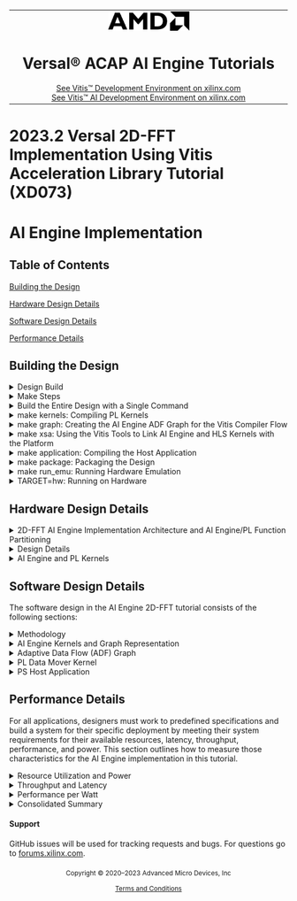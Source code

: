 <table class="sphinxhide" width="100%">
 <tr width="100%">
    <td align="center"><img src="https://raw.githubusercontent.com/Xilinx/Image-Collateral/main/xilinx-logo.png" width="30%"/><h1>Versal® ACAP AI Engine Tutorials</h1>
    <a href="https://www.xilinx.com/products/design-tools/vitis.html">See Vitis™ Development Environment on xilinx.com</br></a>
    <a href="https://www.xilinx.com/products/design-tools/vitis/vitis-ai.html">See Vitis™ AI Development Environment on xilinx.com</a>
    </td>
 </tr>
</table>

# 2023.2 Versal 2D-FFT Implementation Using Vitis Acceleration Library Tutorial (XD073)

# AI Engine Implementation 

## Table of Contents

[Building the Design](#Building-the-Design)

[Hardware Design Details](#Hardware-Design-Details)

[Software Design Details](#Software-Design-Details)

[Performance Details](#Performance-Details)

## Building the Design

<details>
<summary>Design Build</summary> 

### Design Build

In this section, you build and run the 2D-FFT design using the AI Engine implementation. You compile and integrate the AI Engine design into a larger system design (including the PL kernels and PS host application). Review the [Integrating the Application section in the AI Engine Documentation](https://docs.xilinx.com/r/en-US/ug1076-ai-engine-environment/Integrating-the-Application-Using-the-Vitis-Tools-Flow) for the general flow.

At the end of this section, the design flow generates a new directory (called `build/`). Underneath are sub-directories named `(cint16_dsns-cfloat_dsns)/fft2d_$(MAT_ROWS)x$(MAT_COLS)/x$(FFT_2D_INSTS)/` (for example, `cint16_dsns/fft2d_1024x2048/x1/`) depending on the datatype `${FFT_2D_DT}`, value of matrix dimensions `${MAT_ROWS}`, `${MAT_COLS}` and the number of instances `$(FFT_2D_INSTS)` chosen in the build. Each sub-directory contains the `hw_emu/` and/or `hw/` subfolders. The respective subfolders contain `Work/` and `libadf.a`, outputs from the AI Engine compiler, the host app executable, and the builds, targeted to `hw` or `hw_emu`, respectively. The `hw_emu/` subfolder contains the build for the hardware emulation. The `hw/` subfolder contains the build for hardware running on a VCK190 board.

</details>

<details>
<summary>Make Steps</summary> 

### Make Steps

To run the following `make` steps (that is, `make kernels`, `make graph`, and so on), you must be in the `AIE/` folder. The options that can be specified in the `make` steps are as follows.

`TARGET:` This can be set to `hw` or `hw_emu` to build the design in the hardware or hardware emulation flow, respectively. The default option is `hw_emu`.

`FFT_2D_INSTS:` This can be set to 1, 5, or 10 to build the design with the number of kernel instances. The default is `1`.

`ITER_CNT:` The number of iterations the design is run. The default is `8`.

`FFT_2D_PT`: FFT 2D point. Permissible values are `64`, `128`, `256`, `512`, and `2048`.

`FFT_2D_DT`: FFT 2D Datatype. Permissible values are `0` and `1` for cint16 and cfloat datatypes.

`MAT_ROWS x MAT_COLS:` Dimensions of the matrix (number of rows in the input matrix x number of cols in the input matrix). Permissible values are `32x64`, `64x128`, `128x256`, `256x512`, and `1024x2048`. The default is `1024x2048`. Automatically configured as `FFT_2D_PT/2, FFT_2D_PT`.

`EN_TRACE:` Flag to enable trace profiling. The default is `0` (disabled). `0` is disabled, and `1` is enabled.

The Makefile uses the following directory references:

```
## Relative fft_2d directory
RELATIVE_PROJECT_DIR := ./

## Absolute fft_2d directory = <user path>/Tutorials/AI_Engine/fft_2d
PROJECT_REPO := $(shell readlink -f $(RELATIVE_PROJECT_DIR))

DESIGN_REPO  := $(PROJECT_REPO)/design
AIE_SRC_REPO := $(DESIGN_REPO)/aie_src
HOST_APP_SRC := $(DESIGN_REPO)/host_app_src
PL_SRC_REPO  := $(DESIGN_REPO)/pl_src

SYSTEM_CONFIGS_REPO    := $(DESIGN_REPO)/system_configs
PROFILING_CONFIGS_REPO := $(DESIGN_REPO)/profiling_configs
EXEC_SCRIPTS_REPO      := $(DESIGN_REPO)/exec_scripts
VIVADO_METRICS_SCRIPTS_REPO := $(DESIGN_REPO)/vivado_metrics_scripts

BASE_BLD_DIR     := $(PROJECT_REPO)/build
FFT_2D_DT_DIR    := $(BASE_BLD_DIR)/cint16_dsns
FFTPT_BLD_DIR    := $(FFT_2D_DT_DIR)/fft2d_$(MAT_ROWS)x$(MAT_COLS)
INSTS_BLD_DIR    := $(FFTPT_BLD_DIR)/x$(FFT_2D_INSTS)
BUILD_TARGET_DIR := $(INSTS_BLD_DIR)/$(TARGET)

REPORTS_REPO := $(PROJECT_REPO)/reports_dir
BLD_REPORTS_DIR := $(REPORTS_REPO)/$(FFT_2D_DT_DIR_VAL)/fft2d_$(MAT_ROWS)x$(MAT_COLS)/x$(FFT_2D_INSTS)

EMBEDDED_PACKAGE_OUT := $(BUILD_TARGET_DIR)/package
EMBEDDED_EXEC_SCRIPT := run_script.sh

WORK_DIR         := Work
```

</details>

<details>
<summary>Build the Entire Design with a Single Command</summary>

### Build the Entire Design with a Single Command

If you are already familiar with the AI Engine and AMD Vitis&trade; kernel compilation flows, you can build the entire design for each case of `FFT_2D_INSTS` with one command:

```bash
make run (default hardware emulation, cint16 datatype, 1 instance, iterations=8, matrix dimentions rows=1024 and columns=2048, no trace-profiling )
```
or 

```bash
make run TARGET=hw FFT_2D_DT=0 FFT_2D_INSTS=5 ITER_CNT=16 EN_TRACE=1 FFT_2D_PT=64 (hardware, cint16 datatype, 5 instances, 16 iterations, enable trace profiling, matrix dimentions rows=32 and columns=64 )
```

This command runs the `make kernels`, ` make graph`, `make xsa`,`make an application`, `make package`, and `make run_emu` for hardware emulation or to run on hardware (VCK190 board) depending on the `TARGET` you specify. The settings also apply to the individual make steps listed below.

Each `make` step to build the design is specified in the following sections. These sections also detail the options used and the location of input and output files in each case. The generated files for each `FFT_2D_INSTS` are placed under an individual directory: `$(BUILD_TARGET_DIR)/`.

</details>

<details>
<summary>make kernels: Compiling PL Kernels</summary> 

### make kernels: Compiling PL Kernels

In this step, the Vitis compiler takes any Vitis compiler kernels (RTL or HLS C) in the PL region of the target platform (`xilinx_vck190_base_202320_1`) and the AI Engine kernels and graphs and compiles them into their respective XO files. The following commands compile the kernels (default `TARGET=hw_emu`, `FFT_2D_INSTS=1`, `ITER_CNT=16`, `FFT_2D_DT=0` and `FFT_2D_PT=2048`).

```
make kernels
```

The expanded command is as follows (for `dma_hls`):

```
mkdir -p $(BUILD_TARGET_DIR); \

cd $(BUILD_TARGET_DIR); \

v++ --target hw_emu --hls.clock 312500000:dma_hls --platform xilinx_vck190_base_202320_1 \
   --save-temps --temp_dir $(BUILD_TARGET_DIR)/_x --verbose -g -c -k dma_hls -D FFT_2D_DT=0 \
   $(DESIGN_REPO)/pl_src/dma_hls.cpp -o $(BUILD_TARGET_DIR)/dma_hls.hw_emu.xo
```

See [this page](https://docs.xilinx.com/r/en-US/ug1393-vitis-application-acceleration/v-Command) for a detailed description of all Vitis compiler switches. The following table provides a summary of the switches used.

|Switch|Description|
|  ---  |  ---  |
|--target \| -t [hw\|hw_emu]|Specifies the build target.|
|--platform \| -f|Specifies the name of a supported acceleration platform as specified by the $PLATFORM_REPO_PATHS environment variable or the full path to the platform XPFM file.|
|--save-temps \| -s|Directs the Vitis compiler command to save intermediate files/directories created during the compilation and link process. Use the `--temp_dir` option to specify a location to write the intermediate files to.|
|--temp_dir <string>|This allows you to manage the location where the tool writes temporary files created during the build process. The temporary results are written by the Vitis compiler, and then removed, unless the `--save-temps` option is also specified.|
|--verbose|Display verbose/debug information.|
|--compile \| -c|Required for compilation to generate XO files from kernel source files.|
|--kernel \<arg\>\|-k \<arg\>|Compile only the specified kernel from the input file. Only one -k option is allowed per Vitis compiler command.|
|--output \| -o|Specifies the name of the output file generated by the V++ command. The DMA HLS kernels output should be XO.|

|Input|Description|
|  ---  |  ---  |
|$(PL_SRC_REPO)/dma_hls.cpp|Defines the data mover PL kernel.|

|Output|Description|
|  ---  |  ---  |
|$(BUILD_TARGET_DIR)/dma_hls.hw_emu.xo|The data mover kernel object file.|

</details>

<details>
<summary>make graph: Creating the AI Engine ADF Graph for the Vitis Compiler Flow</summary>

### make graph: Creating the AI Engine ADF Graph for Vitis Compiler Flow

An ADF graph can be connected to an extensible Vitis platform (the graph I/Os can be connected to platform ports or ports on Vitis kernels through Vitis compiler connectivity directives).

* The AI Engine ADF C++ graph of the design contains AI Engine kernels and PL kernels.
* All interconnects between kernels are defined in the C++ graph
* All interconnections to external I/O are fully specified in the C++ simulation testbench (`graph.cpp`) that instantiates the C++ ADF graph object.

To compile the graph using the Makefile flow type (default `FFT_2D_DT=0`, `TARGET=hw_emu`, `FFT_2D_INSTS=1`, `ITER_CNT=8`, `EN_TRACE=0`, `FFT_2D_PT=2048`):

```
make graph
```

The following AI Engine compiler command compiles the AI Engine design graph:

```
cd $(BUILD_TARGET_DIR); \

aiecompiler -include=$(AIE_SRC_REPO) -include=<DSPLIB_ROOT>/L1/include/aie \
   -include=<DSPLIB_ROOT>/L1/src/aie \
   -include=<DSPLIB_ROOT>/L1/tests/aie/inc \
   -include=<DSPLIB_ROOT>/L1/tests/aie/src \
   -include=<DSPLIB_ROOT>/L2/include/aie \
   -include=<DSPLIB_ROOT>/L2/tests/aie/common/inc \
   --verbose --Xpreproc="-DFFT2D_INSTS=1" --Xpreproc="-DMAT_ROWS=1024" --Xpreproc="-DMAT_COLS=2048" --Xpreproc="-DFFT_2D_DT=0" \
   --platform=<PLATFORM_REPO_PATHS/xilinx_vck190_base_202320_1>/xilinx_vck190_base_202320_1.xpfm \
   --log-level=5 --test-iterations=2 --dataflow --heapsize=7000 \
   --Xchess="main:bridge.llibs=softfloat m" --workdir=Work $(AIE_SRC_REPO)/graph.cpp 2>&1 | tee -a aiecompiler.log 

 ```

See [this page](https://docs.xilinx.com/r/en-US/ug1076-ai-engine-environment) for full AI Engine programming environment documentation.

The following table provides a summary of the switches used.

|Switch|Description|
|  ---  |  ---  |
|--include=\<string\>|Specify compile-time include directory (zero or more).|
|--verbose\|-v|Verbose output of the AI Engine compiler emits compiler messages at various stages of compilation. These debug and tracing logs provide useful messages on the compilation process.|
|--Xpreproc="-D\<Pre-processor Macro String\>"|Specify compile time macro.|
|--Xchess="\<Chess Make Options\>"|Specify compile time chess make options; "main:bridge.llibs=softfloat m" enables floating point operations.|
|--heapsize=\<int\>|Heap size in bytes.|
|--log-level=\<int\>|Log level for verbose logging (default=1).|
|--workdir=\<string\>|By default, the compiler writes all outputs to a sub-directory of the current directory, called Work. Use this option to specify a different output directory.|

The following is a description of the output objects that results from executing the AI Engine compiler (`aiecompiler`) command.

|Inputs Sources|Description|
|  ---  |  ---  |
|$(AIE_SRC_REPO)/graph.cpp|Defines the row wise and col wise FFT graph objects.|

|Output Objects|Description|
|  ---  |  ---  |
|$(BUILD_TARGET_DIR)/libadf.a|Compiled AI Engine design graph.|
|$(BUILD_TARGET_DIR)/Work/|Directory that contains all outputs of the AI Engine compiler.|
</details>

<details>
<summary>make xsa: Using the Vitis Tools to Link AI Engine and HLS Kernels with the Platform</summary>

### make xsa: Using the Vitis Tools to Link AI Engine and HLS Kernels with the Platform

After the AI Engine kernels and graph and PL HLS kernels have been compiled, you can use the Vitis compiler to link them with the platform to generate aN XSA file.

The Vitis tools allow you to integrate the AI Engine, HLS, and RTL kernels into an existing extensible platform. This is an automated step from a software developer perspective where the hardware designer provides the platform chosen. Alternatively, you can use one of the many extensible base platforms provided by AMD and the Vitis tools to build the hardware design and integrate the AI Engine and PL kernels.
 
To test this feature in this tutorial, use the base VCK190 platform to build the design. The command to run this step is shown in the following example (default `TARGET=hw_emu`, `FFT_2D_INSTS=1`, `ITER_CNT=16`, `EN_TRACE=0`, `FFT_2D_PT=2048`):

```
make xsa
``` 

The expanded command is as follows:

```
cd $(BUILD_TARGET_DIR);	\

v++ -l --platform xilinx_vck190_base_202320_1 --save-temps \
   --temp_dir $(BUILD_TARGET_DIR)/_x --verbose -g --clock.freqHz 312500000:dma_hls_0 \
   --clock.defaultTolerance 0.001 --config $(SYSTEM_CONFIGS_REPO)/x1.cfg \
   --vivado.prop fileset.sim_1.xsim.simulate.log_all_signals=true \
   -t hw_emu -o $(BUILD_TARGET_DIR)/vck190_aie_fft_2d.hw_emu.xsa \
   $(BUILD_TARGET_DIR)/dma_hls.hw_emu.xo \
   $(BUILD_TARGET_DIR)/libadf.a

```

If `EN_TRACE` is enabled, the following Vitis compiler flags are also set:

```
   --profile.data dma_hls:all:all or profile.data dma_hls:all:strmInp_from_colwiseFFT (for higher instances) \
   --profile.trace_memory DDR

```
For higher values of `FFT_2D_INSTS`, only the `strmInp_from_colwiseFFT` port is profiled to avoid too much data.

See [this page](https://docs.xilinx.com/r/en-US/ug1393-vitis-application-acceleration/Building-the-Device-Binary) for a detailed description of Vitis linking options.

|Switch|Description|
|  ---  |  ---  |
|--platform \| -f|Specifies the name of a supported acceleration platform as specified by the $PLATFORM_REPO_PATHS environment variable or the full path to the platform XPFM file.|
|--save-temps \| -s|Directs the V++ command to save intermediate files/directories created during the compilation and link process. Use the `--temp_dir` option to specify a location to write the intermediate files to.|
|--temp_dir <string>|This allows you to manage the location where the tool writes temporary files created during the build process. The temporary results are written by the Vitis compiler, and then removed, unless the `--save-temps` option is also specified.|
|--verbose|Display verbose/debug information.|
|--config <config_file>|Specifies a configuration file containing V++ switches.|
|--output \| -o|Specifies the name of the output file generated by the V++ command. In this design the outputs of the DMA HLS kernels and the PL kernels interfacing with the AI Engine are in XO files.|
|--profile.data [<kernel_name>\|all]:[<cu_name>\|all]:[<interface_name>\|all]\(:[counters\|all]\)|Enables monitoring of data ports through the monitor IPs. This option needs to be specified during linking. See [this page](https://docs.xilinx.com/r/en-US/ug1393-vitis-application-acceleration/profile-Options) for detailed profiling options.|
|--profile.trace_memory \<FIFO\>:\<size\>\|\<MEMORY\>[\<n\>]|When building the hardware target \(-t=hw\), use this option to specify the type and amount of memory to use for capturing trace data. See [this page](https://docs.xilinx.com/r/en-US/ug1393-vitis-application-acceleration/profile-Options) for detailed profiling options.|

The information to tell the linker how to connect the AI Engine and PL kernels together is described in a configuration file, `system_configs/x$(FFT_2D_INSTS).cfg`. The file describes the overall connection scheme of the system.

```
[connectivity]
nk=dma_hls:1:dma_hls_0

#Connections For FFT-2D Insts 0...
stream_connect=dma_hls_0.strmOut_to_rowiseFFT:ai_engine_0.DataIn0
stream_connect=ai_engine_0.DataOut0:dma_hls_0.strmInp_from_rowiseFFT
stream_connect=dma_hls_0.strmOut_to_colwiseFFT:ai_engine_0.DataIn1
stream_connect=ai_engine_0.DataOut1:dma_hls_0.strmInp_from_colwiseFFT

[advanced]
## Disable Profiling in hw_emu so that it is faster...
param=hw_emu.enableProfiling=false



```

See [this page](https://docs.xilinx.com/r/en-US/ug1393-vitis-application-acceleration/Vitis-Compiler-Configuration-File) for a detailed description of the Vitis compiler configuration file.


|Switch|Comment|
|  ---  |  ---  |
|--connectivity.nk|Number of kernels. `dma_hls:1:dma_hls_0` means that the Vitis compiler should instantiate one dma_hls kernel and name the instance `dma_hls_0`.|
|--connectivity.stream_connect|How the kernels will connect to IPs, platforms, or other kernels. The output of the AI Engine compiler tells you the interfaces that need to be connected. `dma_hls_0.strmOut_to_rowiseFFT:ai_engine_0.DataIn0` means that the Vitis compiler should connect the port `strmOut_to_rowiseFFT` of the `dma_hls` PL kernel to the shim channel of the AI Engine with the logical name `DataIn0`, defined in `$(AIE_SRC_REPO)/graph.cpp` as part of the PLIO instantiation.|
|param=compiler.addOutputTypes=hw_export| This option tells the Vitis compiler that besides creating an XSA file, it also outputs an XSA file which is needed to create a post-Vivado fixed platform for Vitis software development.|

The Vitis compiler calls the AMD Vivado&trade; IP integrator under the hood to build the design. The platform and kernels are input to the Vivado Design Suite, which produces a simulation XSA or an XSA after running place and route on the design. The point at which the XSA is produced from Vivado depends on the `-target` option set on the Vitis compiler command line. 

You can now view the Vivado project, which is located in the `$(BUILD_TARGET_DIR)/_x/link/vivado/vpl/prj` directory. You have now generated the XSA file that will be used to execute your design on the platform.

</details>

<details>
<summary>make application: Compiling the Host Application</summary> 

### make application: Compiling the Host Application

You can compile the host application by following the typical cross-compilation flow for the Cortex A72. To build the application, run the following command (default `FFT_2D_DT=0`, `FFT_2D_INSTS=1`, `ITER_CNT=16`, `FFT_2D_PT=2048`):

```
make application
```
or

```
cd $(BUILD_TARGET_DIR);	\

aarch64-xilinx-linux-g++ -mcpu=cortex-a72.cortex-a53 -march=armv8-a+crc -fstack-protector-strong\
   -D_FORTIFY_SOURCE=2 -Wformat -Wformat-security -Werror=format-security --sysroot=$(SDKTARGETSYSROOT) -O -c\
   -std=c++14 -D__linux__ -D__PS_ENABLE_AIE__ -DXAIE_DEBUG -DFFT2D_INSTS=1 -DITER_CNT=8 -DFFT_2D_DT=0\
   -DMAT_ROWS=1024 -DMAT_COLS=2048 -I$(SDKTARGETSYSROOT)/usr/include/xrt -I$(XILINX_VITIS)/aietools/include/\
   -I$(SDKTARGETSYSROOT)/usr/include -I$(SDKTARGETSYSROOT)/usr/lib -I$(AIE_SRC_REPO) -I$(HOST_APP_SRC)\
   -I$(DSPLIB_ROOT)/L1/include/aie -I$(DSPLIB_ROOT)/L1/src/aie -I$(DSPLIB_ROOT)/L1/tests/aie/inc\
   -I$(DSPLIB_ROOT)/L1/tests/aie/src -I$(DSPLIB_ROOT)/L2/include/aie -I$(DSPLIB_ROOT)/L2/tests/aie/common/inc\
   $(BUILD_TARGET_DIR)/$(WORK_DIR)/ps/c_rts/aie_control_xrt.cpp -o $(BUILD_TARGET_DIR)/app_control.o

aarch64-xilinx-linux-g++ -mcpu=cortex-a72.cortex-a53 -march=armv8-a+crc -fstack-protector-strong\
   -D_FORTIFY_SOURCE=2 -Wformat -Wformat-security -Werror=format-security --sysroot=$(SDKTARGETSYSROOT) -O -c\
   -std=c++14 -D__linux__ -D__PS_ENABLE_AIE__ -DXAIE_DEBUG -DFFT2D_INSTS=1 -DITER_CNT=16 -DFFT_2D_DT=0\
   -DMAT_ROWS=1024 -DMAT_COLS=2048 -I$(SDKTARGETSYSROOT)/usr/include/xrt -I$(XILINX_VITIS)/aietools/include/\
   -I$(SDKTARGETSYSROOT)/usr/include -I$(SDKTARGETSYSROOT)/usr/lib -I$(AIE_SRC_REPO) -I$(HOST_APP_SRC)\
   -I$(DSPLIB_ROOT)/L1/include/aie -I$(DSPLIB_ROOT)/L1/src/aie -I$(DSPLIB_ROOT)/L1/tests/aie/inc\
   -I$(DSPLIB_ROOT)/L1/tests/aie/src -I$(DSPLIB_ROOT)/L2/include/aie -I$(DSPLIB_ROOT)/L2/tests/aie/common/inc\
   $(HOST_APP_SRC)/fft_2d_aie_app.cpp -o $(BUILD_TARGET_DIR)/fft_2d_aie_app.o -L$(SDKTARGETSYSROOT)/usr/lib\
   -L$(XILINX_VITIS)/aietools/lib/aarch64.o -L$(XILINX_VITIS)/aietools/lib/lnx64.o -ladf_api_xrt -lxrt_coreutil

aarch64-xilinx-linux-g++ -mcpu=cortex-a72.cortex-a53 -march=armv8-a+crc -fstack-protector-strong
   -D_FORTIFY_SOURCE=2 -Wformat -Wformat-security -Werror=format-security --sysroot=$(SDKTARGETSYSROOT)\
   $(BUILD_TARGET_DIR)/app_control.o $(BUILD_TARGET_DIR)/fft_2d_aie_app.o -L$(SDKTARGETSYSROOT)/usr/lib\
   -L$(XILINX_VITIS)/aietools/lib/aarch64.o -L$(XILINX_VITIS)/aietools/lib/lnx64.o\
   -ladf_api_xrt -lxrt_coreutil -o $(BUILD_TARGET_DIR)/fft_2d_aie_xrt.elf
```

See [this page](https://xilinx.github.io/XRT/master/html/index.html) for XRT documentation. See [this page](https://docs.xilinx.com/r/en-US/ug1393-vitis-application-acceleration/Best-Practices-for-Host-Programming) for details of host application programming.


|Switch|Description|
|  ---  |  ---  |
|-O \| Optimize.| Optimizing compilation takes more time and a lot more memory for a large function. With -O, the compiler tries to reduce code size and execution time, without performing any of the optimizations that can take a great deal of compilation time.|
|-D__linux__|
|-DXAIE_DEBUG|Enable debug interface capabilities where certain core status, event status, or stack trace can be dumped out.|
|-D\<Pre-processor Macro String\>=\<value\>|Pass pre-processor macro definitions to the cross-compiler.|
|-I \<dir\>|Add the directory `dir` to the list of directories to be searched for header files.|
|-o \<file\>|Place output in file `<file>`. This applies regardless of the output being produced, whether it be an executable file, an object file, an assembler file, or preprocessed C code.|
|--sysroot=\<dir\>|Use `dir` as the logical root directory for headers and libraries. For example, if the compiler normally searches for headers in `/usr/include` and libraries in `/usr/lib`, it instead searches `dir/usr/include` and `dir/usr/lib`. This is automatically set by the `env_setup.sh` script.|
|-l\<library\>|Search the library named `library` when linking. The 2D-FFT tutorial requires the `adf_api_xrt` and `xrt_coreutil` libraries.|
|-L \<dir\>|Add directory `<dir>` to the list of directories to be searched for `-l`.|

The following is a description of the input sources compiled by the AI Engine compiler command. 

|Inputs Sources|Description|
|  ---  |  ---  |
|$(HOST_APP_SRC)/fft_2d_aie_app.cpp|Source application file for the `fft_2d_aie_xrt.elf` that will run on an A72 processor.|
|$(BUILD_TARGET_DIR)/Work/ps/c_rts/aie_control_xrt.cpp|This is the AI Engine control code generated implementing the graph APIs for the Lenet graph.|

The following is a description of the output objects that results from executing the AI Engine compiler command with the above inputs and options. 

|Output Objects|Description|
|  ---  |  ---  |
|$(BUILD_TARGET_DIR)/fft_2d_aie_xrt.elf|The executable that will run on an A72 processor.|

</details>

<details>
<summary>make package: Packaging the Design</summary> 

### make package: Packaging the Design

With the AI Engine outputs created, and the new platform, you can now generate the programmable device image (PDI) and a package to be used on an SD card. The PDI contains all the executables, bitstreams, and device configurations. The packaged SD card directory contains everything to boot Linux, the generated applications, and the XCLBIN.

The command to run this step is as follows (default `TARGET=hw_emu`, `EN_TRACE=0`, `FFT_2D_DT=0`, `FFT_2D_INSTS=1`, and `FFT_2D_PT=2048`):

```
make package
``` 

or

```
cp $(PROJECT_REPO)/run_script.sh $(BUILD_TARGET_DIR)/
cd$(BUILD_TARGET_DIR);	\

v++ -p -t hw --save-temps --temp_dir $(BUILD_TARGET_DIR)/_x -f xilinx_vck190_base_202320_1\
   --package.rootfs $(XLNX_VERSAL)/rootfs.ext4\
   --package.kernel_image $(XLNX_VERSAL)/Image --package.boot_mode=sd\
   --package.out_dir $(BUILD_TARGET_DIR)/package --package.image_format=ext4\
   --package.sd_file $(BUILD_TARGET_DIR)/fft_2d_aie_xrt.elf \
   $(BUILD_TARGET_DIR)/vck190_aie_fft_2d.hw.xsa $(BUILD_TARGET_DIR)/libadf.a \
   --package.defer_aie_run \
```

If `EN_TRACE` is enabled, the following Vitis compiler flags are also set:

```
   --package.sd_file $(PROFILING_CONFIGS_REPO)/xrt.ini
```

If `XRT_ROOT` is set, the following Vitis compiler flags are also set:

```
   --package.sd_dir $(XRT_ROOT)
```

See [this page](https://docs.xilinx.com/r/en-US/ug1076-ai-engine-environment/Packaging) for more details about packaging the system.

|Switch|Description|
|  ---  |  ---  |
|--target \| -t [hw\|hw_emu]|Specifies the build target.|
|--package \| -p|Packages the final product at the end of the Vitis compile and link build process.|
|--package.rootfs \<arg\>|Where \<arg\> specifies the absolute or relative path to a processed Linux root file system file. The platform RootFS file is available for download from xilinx.com. Refer to the [Vitis Software Platform Installation](https://docs.xilinx.com/r/en-US/ug1393-vitis-application-acceleration/Installation) for more information.|
|--package.kernel_image \<arg\>|Where \<arg\> specifies the absolute or relative path to a Linux kernel image file. Overrides the existing image available in the platform. The platform image file is available for download from xilinx.com. Refer to the [Vitis Software Platform Installation](https://docs.xilinx.com/r/en-US/ug1393-vitis-application-acceleration/Installation) for more information.|
|--package.boot_mode \<arg\>|Where \<arg\> specifies <ospi\|qspi\|sd>. Boot mode used for running the application in emulation or on hardware.|
|--package.image_format|Where \<arg\> specifies the \<ext4\|fat32\> output image file format. `ext4` is the Linux file system and `fat32` is the Windows file system.|
|--package.sd_file|Where \<arg\> specifies an ELF or other data file to package into the `sd_card` directory/image. This option can be used repeatedly to specify multiple files to add to the `sd_card` directory.|
|--package.defer_aie_run| Load the AI Engine application with the ELF file, but wait to run it until graph run directs it. This is required in the PS based AI Engine flow.|

|Inputs Sources|Description|
|  ---  |  ---  |
|$(PLATFORM_REPO_PATHS)/sw/versal/xrt|The PS host application needs the XRT headers in this folder to execute.|
|$(PLATFORM_REPO_PATHS)/sw/versal/xilinx-versal/rootfs.ext4|The root filesystem file for PetaLinux.|
|$(PLATFORM_REPO_PATHS)/sw/versal/xilinx-versal/Image|The pre-built PetaLinux image that the processor boots from.|
|$(BUILD_TARGET_DIR)/fft_2d_aie_xrt.elf|The PS host application executable created in the `make application` step.|
|$(BUILD_TARGET_DIR)/vck190_aie_fft_2d.hw_emu.xsa|The XSA file created in the `make xsa` step.|
|$(BUILD_TARGET_DIR)/libadf.a|The compiled AI Engine design graph created in the `make graph` step.|

The Vitis compiler package step output is the package directory containing the contents to run hardware emulation.

|Output Objects|Description|
|  ---  |  ---  |
|$(BUILD_TARGET_DIR)/package|The hardware emulation package that contains the boot file, hardware emulation launch script, PLM and PMC boot files, PMC and QEMU command argument specification files, and Vivado simulation folder.|

</details>

<details>
<summary>make run_emu: Running Hardware Emulation</summary>

### make run_emu: Running Hardware Emulation

After packaging, everything is set to run hardware emulation. To run emulation, use the following command (default `TARGET=hw_emu`):

```
make run_emu 
```

or

```
###########################################################################
Hardware Emulation Goto:
$(BUILD_TARGET_DIR)/package

and do:
./launch_hw_emu.sh or ./launch_hw_emu.sh -g (for waveform viewer)...

```

When hardware emulation is launched, you see the QEMU simulator load. Wait for the autoboot countdown to go to zero. After a few minutes, the root Linux prompt comes up:

```bash
root@versal-rootfs-common-2023.2:~#
```

After the root prompt comes up, run the following commands to run the design:  

```
mount /dev/mmcblk0p1 /mnt
cd /mnt
./fft_2d_aie_xrt.elf a.xclbin
```

The `fft_2d_aie_xrt.elf` executes. After a few minutes, you should see the output with `TEST PASSED` on the console. When this is shown, run the following keyboard command to exit the QEMU instance:

```
#To exit QEMU Simulation
Press Ctrl+A, let go of the keyboard, and then press x 
```

To run with waveform, do the following:

```
cd $(BUILD_TARGET_DIR)/package
./launch_hw_emu.sh -g
```

The XSIM Waveform Viewer is launched. Drag and drop the signals into the viewer and click **Play** to start the emulation. Return to the terminal and wait for the Linux prompt to appear. In the XSIM Waveform Viewer, you see the signals you added to the waveform adjusting over the execution of the design. When done, hit the pause button and close the window to end the emulation.

The following figure shows a waveform view of the 32x64 - 1x design.

![Image of 2D-FFT AIE HW_EMU Run Waveform View For 32x64-1x Design](images/fft_2d_aie_hw_emu_waveform_view_32x64_x1.PNG)

</details>

<details>
<summary>TARGET=hw: Running on Hardware</summary>

### Running on Hardware

To run the design in hardware, rerun the following `make` steps with `TARGET=hw` and other applicable options (see the preceding `make` steps previously specified).

```
make kernels TARGET=hw
make xsa TARGET=hw 
make package TARGET=hw 
```

These commands create a `$(BUILD_TARGET_DIR)` folder with the kernels, XSA, and `package` for a hardware run.

Run the following step to set up the execution file, generated images, and base images (`$(BUILD_TARGET_DIR)/package/sd_card` and `$(BUILD_TARGET_DIR)/package/sd_card.img`).

```
make run_emu TARGET=hw 
```

These commands create a `build/hw` folder with the kernels, XSA, and `package` for a hardware run. Follow steps 1-9 to run the `fft_2d_aie_xrt.elf` executable on your VCK190 board.

**Step 1.** Ensure your board is powered off.

**Step 2.** Use an SD card writer (such as balenaEtcher) to flash the `sd_card.img` file to an SD card.

**Step 3.** Plug the flashed SD card into the top slot of the VCK190 board.

**Step 4.** Set the switch (`SW1 Mode\[3:0\]=1110 = OFF OFF OFF ON`).

**Step 5.** Connect your computer to the VCK190 board using the USB cable included with the board.

**Step 6.** Open a TeraTerm terminal and select the correct COM port. Set the port settings to the following:

```
Port: <COMMXX>
Speed: 115200
Data: 8 bit
Parity: none
Stop Bits: 1 bit
Flow control: none
Transmit delay: 0 msec/char 0 msec/line
```

**Step 7.** Power on the board.

**Step 8.** Wait until you see the `root@versal-rootfs-common-2023.2` Linux command prompt. Press **Enter** a few times to get past any `xinit` errors.

**Step 9.** Run the following commands in the TeraTerm terminal:

```
cd /mnt/sd-mmcblk0p1
./init.sh
./fft_2d_aie_xrt.elf a.xclbin
```

</details>

## Hardware Design Details
<details>
<summary>2D-FFT AI Engine Implementation Architecture and AI Engine/PL Function Partitioning</summary>

### 2D-FFT AI Engine Implementation Architecture and AI Engine/PL Function Partitioning

The following figure shows a high-level block diagram of the design. The test harness consists of the AI Engine and data mover HLS kernels (`dma_hls`). In this setup, there is an AXI4-Stream interface between the data mover kernels and AI Engines, with a data width of 128 bits. The data mover kernels and the AI Engine array interface run at 312.5 MHz.

The data mover is a PL-based data generator and checker. It generates impulse input and checks the output of the row-wise FFT core for its response. It then generates the transposed pattern of the row-wise FFT output, feeds that to the col-wise FFT core, and checks its output.

![Image of 2D-FFT AIE Implementation Architecture](images/fft_2d_aie_block_diagram.PNG)

</details>

<details>
<summary>Design Details</summary>

### Design Details

The design in this tutorial starts with a base platform containing the control interface and processing system (CIPS), NoC, AI Engine, and the interfaces among them. The Vitis compiler linker step builds on top of the base platform by adding the AI Engine graphs and PL kernels. To add the various functions in a system-level design, PL kernels are added to the base platform depending on the application (that is, the PL kernels present in each design might vary). An ADF graph is connected to an extensible Vitis platform. The graph I/Os is connected to the platform ports or ports on Vitis kernels through the Vitis compiler connectivity directives. In the design, the components are added by the Vitis compiler `-l` step (see [make XSA](#make-xsa-using-the-vitis-tools-to-link-ai-engine-and-hls-kernels-with-the-platform)) and include the following:


* `libadf.a`
* Data mover kernel (`dma_hls.[hw|hw_emu].xo`)
* Connection interfaces defined in the system configuration file

To see a schematic view of the design with the extended platform, as shown in the following figure, open the following in Vivado:

```
`build/fft2d_$(MAT_ROWS)x$(MAT_COLS)/x$(FFT_2D_INSTS)/[hw|hw_emu]/_x/link/vivado/vpl/prj/prj.xpr`
```

![Image of 2D-FFT AIE 1x Vivado BD](images/fft_2d_aie_1x_vivado_bd.PNG)

In this design, the 2D FFT computation happens in two stages: the first computation is across the row vectors, and the second is performed across the column vectors. The input data is accessed linearly and streamed to the AI Engines, which perform `MAT_COLS( default 2048 )` point FFT. The data from the AI Engines is streamed to a PL kernel, where it is checked against the expected pattern (the first row should be one, and the remaining should be 0). If there is a mismatch, it is recorded in the variable `stage0_errCnt`. The transposed pattern of the output of the row vectors is then linearly streamed into another AI Engine, which performs `MAT_ROWS( default 1024 )` point FFT. The output is streamed into a data mover kernel again and is checked against the expected pattern (all values should be 1). If there is a mismatch, it is stored in the variable `stage1_errCnt`. Finally, the sum of `stage0_errCnt` and `stage1_errCnt` is returned from the kernel, which is read in the host app to determine whether the test has passed or failed.

The system debugging and profiling IP (DPA) is added to the PL region of the device to capture AI Engine runtime trace data if the `EN_TRACE` option is enabled in the design. The `dma_hls` kernel and the AI Engine array interface operate at 312.5 MHz. Unlike the HLS/DSP implementation, this design has no clock domain crossing in the PL region.

</details>

<details>
<summary>AI Engine and PL Kernels</summary>

### AI Engine and PL Kernels

The top-level AI Engine graph, `graph.cpp`, contains two sub-graphs: `FFTrows_graph` and `FFTcols_graph`. Each sub-graph contains the individual AI Engine kernel, `*FFTrow_gr.getKernels()`, and `*FFTcol_gr.getKernels()`, which performs `MAT_COLS` and `MAT_ROWS` point FFT respectively.

#### dma_hls

The PL-based data movers consist of the `dma_hls` kernel, which generates impulse input and checks the output of each FFT stage for the expected pattern.

* It internally comprises four loops (`mm2s0`, `s2mm0`, `mm2s1`, and `s2mm1`), with `s2mm0` - `mm2s1` sequenced one after the other and wrapped into the `dmaHls_rowsToCols` function. `mm2s0`, `dmaHls_rowsToCols`, and `s2mm1` are concurrently scheduled.
* The data width is 128 bits at both the AXI4-stream I/O sides, running at 312.5 MHz.

</details>

## Software Design Details

The software design in the AI Engine 2D-FFT tutorial consists of the following sections:

<details>
<summary>Methodology</summary>

### Methodology

The following figure elaborates on the AI Engine implementation methodology.

![Image of 2D-FFT AIE Implementation Methodology](images/fft_2d_aie_block_diagram_methodology.PNG)

#### AI Engine

##### Independent Cores

Both AI Engine graphs for `FFTrows_graph` and `FFTcols_graph` are to be configured to be independent, with runtime ratios set to >= 0.6 so that each can be run independently of the other.

```
...
runtime<ratio>(*FFTrow_gr.getKernels()) = 0.6;
...
runtime<ratio>(*FFTcol_gr.getKernels()) = 0.6;
...
```

##### Window Streaming Buffer Config

The `FFTrows_graph` graph performs the `MAT_COLS` point FFT and runs for the `MAT_ROWS` number of iterations. For the `FFTcols_graph` graph, increase the `TP_WINDOW_VSIZE` to `MAT_COLS` instead of `MAT_ROWS,` and it does `MAT_ROWS` point FFT, but runs for `MAT_ROWS` number of iterations instead of `MAT_COLS`. This reduces the ping-pong overhead, which improves the overall throughput. 

Large windows may result in mapper errors due to excessive memory usage. The increased `TP_WINDOW_VSIZE` reduces ping-pong overhead but increases the utilization of AIE cores and, thereby, the power consumption. In this design, due to the rows to cols ratio being 1:2, the `TP_WINDOW_VSIZE` of both graphs are also in the same ratio, which gives an additional increase in throughput with minimal increase in utilization.

```
...
// TP_WINDOW_VSIZE for FFTrows_graph...
#define FFT_ROW_TP_WINDOW_VSIZE MAT_COLS

// TP_WINDOW_VSIZE for FFTcols_graph
// Increasing the "TP__WINDOW _VSIZE" so that the ping-pong overhead is less
// Assigning it as MAT_COLS instead of MAT_ROWS...
#define FFT_COL_TP_WINDOW_VSIZE MAT_COLS

////////////////////////////////////////////////////////
// FFT_2D Datatype related Macros
// Datatype can be:
// cint16 (Default) or cfloat...
// 0=cint16(Default)
// 1=cfloat
#if FFT_2D_DT == 0

   // Input data type...
   #define FFT_2D_TT_DATA cint16
   // Twiddle Factor data type...
   #define FFT_2D_TT_TWIDDLE cint16
   
   // FFTrows_graph I/O WINDOW BUFF SIZE IN BYTES...
   #define FFT_ROW_WINDOW_BUFF_SIZE (FFT_ROW_TP_WINDOW_VSIZE * 4)
   // FFTcols_graph I/O WINDOW BUFF SIZE IN BYTES...
   #define FFT_COL_WINDOW_BUFF_SIZE (FFT_COL_TP_WINDOW_VSIZE * 4)
   
#elif FFT_2D_DT == 1

   // Input data type...
   #define FFT_2D_TT_DATA cfloat
   // Twiddle Factor data type...
   #define FFT_2D_TT_TWIDDLE cfloat
   
   // FFTrows_graph I/O WINDOW BUFF SIZE IN BYTES...
   #define FFT_ROW_WINDOW_BUFF_SIZE (FFT_ROW_TP_WINDOW_VSIZE * 8)
   // FFTcols_graph I/O WINDOW BUFF SIZE IN BYTES...
   #define FFT_COL_WINDOW_BUFF_SIZE (FFT_COL_TP_WINDOW_VSIZE * 8)
   
#endif
...
```

#### Data Mover

##### Data Generation/Checking and Sequencing

The data mover comprises four loops: `mm2s0`, `s2mm0`, `mm2s1`, and `s2mm1`. The `s2mm0` and `mm2s1` functions are wrapped into a single function, `dmaHls_rowsToCols`. Within that, the execution sequence, `s2mm0` is followed by `mm2s1`. The `s2mm0` and `s2mm1` functions check the row-wise and col-wise FFT output, respectively, against the expected golden output.

##### Concurrent Scheduling

Concurrent scheduling is required so that each function runs independently and the execution of one function is not blocking the other. The concurrent scheduling of the three functions `mm2s0`, `dmaHls_rowsToCols`, and `s2mm1` is achieved using `#pragma HLS DATAFLOW` as shown in the following example.

```
#pragma HLS DATAFLOW
...
LOOP_ITER_MM2S0:for(int i = 0; i < iterCnt; ++i)
{
   #pragma HLS loop_tripcount min=1 max=8
   
   mm2s0(strmOut_to_rowiseFFT, matSz);
}

LOOP_ITER_S2MM0_TO_MM2S1:for(int i = 0; i < iterCnt; ++i)
{
   #pragma HLS loop_tripcount min=1 max=8
   
   dmaHls_rowsToCols(strmInp_from_rowiseFFT, strmOut_to_colwiseFFT, \
                     matSz, rows, cols, stg0_errCnt, goldenVal);
}

LOOP_ITER_S2MM1:for(int i = 0; i < iterCnt; ++i)
{
   #pragma HLS loop_tripcount min=1 max=8
   
   s2mm1(strmInp_from_colwiseFFT, matSz, stg1_errCnt, goldenVal);
}
...
```

##### Vitis HLS Scheduling and Dataflow View

The following figure shows the data mover scheduler view.

![Image of Datamover Scheduler View](images/dma_hls_scheduler_view.PNG)

The following figure shows the data mover dataflow view.

![Image of Datamover Dataflow View](images/dma_hls_dataflow_view.PNG)

The following figure shows the data mover functional call graph view.

![Image of Datamover functional call graph View](images/fft_2d_aie_functional_call_graph_view.PNG)

#### Streaming Interface Data Width

The streaming interface data width is kept at 128-bits to reduce read/write overhead while processing data.

#### Frequency Selection

AI Engine kernels are configured for `cint16 / 4bytes`, and the streaming interface is at `128bit / 16bytes`. The frequency of the AI Engine array is 1.25 GHz, and the data mover is kept at 312.5 MHz, maintaining a 1:4 ratio.

</details>

<details>
<summary>AI Engine Kernels and Graph Representation</summary>

### AI Engine Kernels and Graph Representation

An AI Engine kernel is a C/C++ program written using specialized intrinsic calls that target the VLIW vector processor. The AI Engine compiler compiles the kernel code to produce an executable ELF file for each AI Engines used in the design. These kernels can be stitched together as AI Engine graphs written in C++. In this design, the AI Engine compiler summarizes compilation results. Review the [AI Engine Kernel Programming](https://docs.xilinx.com/r/en-US/ug1079-ai-engine-kernel-coding) section in the AI Engine documentation for a high-level overview of kernel programming. You can view the graph by running the following command:

`vitis_analyzer $(BUILD_TARGET_DIR)/Work/graph.aiecompile_summary`

The following figures show the graph representation of the AI Engine kernels (default FFT 2048 point and FFT 1024 point, `FFT_2D_INSTS=1`). In addition to the compute units, there are the twiddle factor LUTs (`fft_lut_tw*`) and temporary buffers for FFT stages (`fft_2048/1024_tmp*`).

![Image of 2D-FFT AI Engine 2K point Graph](images/fft_2d_aie_fft_rows_graph_for_2kpt_1x.PNG)
![Image of 2D-FFT AI Engine 1K point Graph](images/fft_2d_aie_fft_cols_graph_for_1kpt_1x.PNG)

</details>

<details>
<summary>Adaptive Data Flow (ADF) Graph</summary>

### Adaptive Data Flow (ADF) Graph

This section describes the overall data flow graph specification of the 2D-FFT design using AI Engine, compiled by the AI Engine compiler.

The overall graph definition of the design is contained in the `graph.cpp` file. The top-level graph contains two sub-graphs, `FFTrows_graph` and `FFTcols_graph`, each with an `FFT_2D_INSTS` number of objects. The following describes the definition of the sub-graphs (the `FFTrows_graph` is used as an illustration).

#### Defining the Graph Class

Define the graph classes using objects defined in the appropriate name space. It must include the ADF library and [Vitis DSP Library](https://docs.xilinx.com/r/en-US/Vitis_Libraries/dsp/index.html) for FFIT. A general specification is put in for the ADF namespace:

```
// FFTrows_graph FFT point size...
#define FFT_ROW_TP_POINT_SIZE MAT_COLS
// FFTcols_graph FFT point size...
#define FFT_COL_TP_POINT_SIZE MAT_ROWS

// 1 (FFT) or 0 (IFFT)...
#define FFT_2D_TP_FFT_NIFFT 1
// 0 Bit Shift before output, change based on input...
#define FFT_2D_TP_SHIFT 0
// FFT divided over 1 FFT Kernel...
#define FFT_2D_TP_CASC_LEN 1
// Dynamic FFT Point Size is disabled...
#define FFT_2D_TP_DYN_PT_SIZE 0

// TP_WINDOW_VSIZE for FFTrows_graph...
#define FFT_ROW_TP_WINDOW_VSIZE MAT_COLS

// TP_WINDOW_VSIZE for FFTcols_graph
// Increasing the "TP__WINDOW _VSIZE" so that the ping-pong overhead is less
// Assigning it as MAT_COLS instead of MAT_ROWS...
#define FFT_COL_TP_WINDOW_VSIZE MAT_COLS

////////////////////////////////////////////////////////
// FFT_2D Datatype related Macros
// Datatype can be:
// cint16 (Default) or cfloat...
// 0=cint16(Default)
// 1=cfloat
#if FFT_2D_DT == 0

   // Input data type...
   #define FFT_2D_TT_DATA cint16
   // Twiddle Factor data type...
   #define FFT_2D_TT_TWIDDLE cint16
   
   // FFTrows_graph I/O WINDOW BUFF SIZE IN BYTES...
   #define FFT_ROW_WINDOW_BUFF_SIZE (FFT_ROW_TP_WINDOW_VSIZE * 4)
   // FFTcols_graph I/O WINDOW BUFF SIZE IN BYTES...
   #define FFT_COL_WINDOW_BUFF_SIZE (FFT_COL_TP_WINDOW_VSIZE * 4)
   
#elif FFT_2D_DT == 1

   // Input data type...
   #define FFT_2D_TT_DATA cfloat
   // Twiddle Factor data type...
   #define FFT_2D_TT_TWIDDLE cfloat
   
   // FFTrows_graph I/O WINDOW BUFF SIZE IN BYTES...
   #define FFT_ROW_WINDOW_BUFF_SIZE (FFT_ROW_TP_WINDOW_VSIZE * 8)
   // FFTcols_graph I/O WINDOW BUFF SIZE IN BYTES...
   #define FFT_COL_WINDOW_BUFF_SIZE (FFT_COL_TP_WINDOW_VSIZE * 8)
   
#endif

#include "adf.h"
#include "fft_ifft_dit_1ch_graph.hpp"

using namespace adf;
namespace dsplib = xf::dsp::aie;
```

All user graphs are defined from the class graph: for example, in the `FFTrows_graph` design:

```
class FFTrows_graph: public graph
{
   public:
   	port<input>   in;
   	port<output> out;
      
   	// Constructor - with Rowise FFT graph class initialization...
   	FFTrows_graph()
      {
         dsplib::fft::dit_1ch::fft_ifft_dit_1ch_graph<FFT_2D_TT_DATA, FFT_2D_TT_TWIDDLE, FFT_ROW_TP_POINT_SIZE,
         FFT_2D_TP_FFT_NIFFT, FFT_2D_TP_SHIFT, FFT_2D_TP_CASC_LEN, FFT_2D_TP_DYN_PT_SIZE, FFT_ROW_TP_WINDOW_VSIZE> FFTrow_gr;
         
         runtime<ratio>(*FFTrow_gr.getKernels()) = 0.6;
         
         connect< window<FFT_ROW_WINDOW_BUFF_SIZE> > (in,   FFTrow_gr.in[0]);
         connect< window<FFT_ROW_WINDOW_BUFF_SIZE> > (FFTrow_gr.out[0], out);
   	}
};
```

#### Top-Level Application

Define a top-level application file (`graph.cpp` in this design) that contains an instance of the graph class and connect the graph to a simulation platform to provide file input and output (in the case of `FFT2D_INSTS = 1` to the two sub-graphs):

```
#include "graph.h"

uint8_t fftCols_grInsts = 0, fftRows_grInsts = 0;

FFT2D_graph fft2d_graph;
```

The `main` function is called under the guard bounds of `\_\_AIESIM\_\_` as shown below, to avoid conflict with the `main` function in the host application:

```
#ifdef __AIESIM__

   int main(int argc, char ** argv)
   {
      fft2d_graph.init();

      fft2d_graph.run(ITER_CNT * MAT_ROWS);

      fft2d_graph.end();
      
      return 0;
   }

#endif
```

</details>

<details>
<summary>PL Data Mover Kernel</summary>

### PL Data Mover Kernel

In addition to the kernels operating in the AI Engine array, this design specifies a data mover kernel to run in the PL region of the device (written in HLS C++). The data mover kernel is brought into the design during the Vitis kernel compilation, which is further replicated based on the `FFT_2D_INSTS` value. The software design of the data mover kernel is described in the following sections.

#### dma_hls (dma_hls.cpp)

The `dma_hls` kernel reads data from a memory mapped AXI4 (MM-AXI4) interface and writes it to an AXI4-Stream interface.

##### Top Function Declaration

The `dma_hls` kernel takes the following arguments:

```
int dma_hls(
      hls::stream<qdma_axis<128, 0, 0, 0>> &strmOut_to_rowiseFFT,
      hls::stream<qdma_axis<128, 0, 0, 0>> &strmInp_from_rowiseFFT,
      hls::stream<qdma_axis<128, 0, 0, 0>> &strmOut_to_colwiseFFT,
      hls::stream<qdma_axis<128, 0, 0, 0>> &strmInp_from_colwiseFFT,
      int matSz, int rows, int cols, int iterCnt
     );
```

- `ap_int<N>` is an arbitrary precision integer data type defined in `ap_int.h` where `N` is a bit size from 1-1024. In this design, the bit size is set to 128.
- `hls::stream<qdma_axis<D,0,0,0>>` is a data type defined in `ap_axi_sdata.h`. It is a special data class used for data transfer when using a streaming platform. The parameter `<D>` is the data width of the streaming interface, which is set to 128. The remaining three parameters should be set to 0.

##### Top Function Definition

Use the `dataflow` pragma for concurrently scheduling the three functions `mm2s0`, `dmaHls_rowsToCols`, and `s2mm1`.

```
int dma_hls(
      hls::stream<qdma_axis<128, 0, 0, 0>> &strmOut_to_rowiseFFT,
      hls::stream<qdma_axis<128, 0, 0, 0>> &strmInp_from_rowiseFFT,
      hls::stream<qdma_axis<128, 0, 0, 0>> &strmOut_to_colwiseFFT,
      hls::stream<qdma_axis<128, 0, 0, 0>> &strmInp_from_colwiseFFT,
      int matSz, int rows, int cols, int iterCnt
     )
{
   #pragma HLS INTERFACE axis port=strmOut_to_rowiseFFT
   #pragma HLS INTERFACE axis port=strmInp_from_rowiseFFT
   #pragma HLS INTERFACE axis port=strmOut_to_colwiseFFT
   #pragma HLS INTERFACE axis port=strmInp_from_colwiseFFT
   
   #pragma HLS INTERFACE s_axilite port=matSz bundle=control
   #pragma HLS INTERFACE s_axilite port=rows bundle=control
   #pragma HLS INTERFACE s_axilite port=cols bundle=control
   #pragma HLS INTERFACE s_axilite port=iterCnt bundle=control
   #pragma HLS INTERFACE s_axilite port=return bundle=control  
   
   #pragma HLS DATAFLOW
   
   int stg0_errCnt = 0, stg1_errCnt = 0;
   
   ap_uint<128> goldenVal;

   goldenVal.range(127, 64) = 0x0000000100000001;
   goldenVal.range( 63,  0) = 0x0000000100000001;
   

   LOOP_ITER_MM2S0:for(int i = 0; i < iterCnt; ++i)
   {
      #pragma HLS loop_tripcount min=1 max=8
      
      mm2s0(strmOut_to_rowiseFFT, matSz);
   }
   
   LOOP_ITER_S2MM0_TO_MM2S1:for(int i = 0; i < iterCnt; ++i)
   {
      #pragma HLS loop_tripcount min=1 max=8
      
      dmaHls_rowsToCols(strmInp_from_rowiseFFT, strmOut_to_colwiseFFT, \
                        matSz, rows, cols, stg0_errCnt, goldenVal);
   }
   
   LOOP_ITER_S2MM1:for(int i = 0; i < iterCnt; ++i)
   {
      #pragma HLS loop_tripcount min=1 max=8
      
      s2mm1(strmInp_from_colwiseFFT, matSz, stg1_errCnt, goldenVal);
   }

   return (stg0_errCnt + stg1_errCnt);
}
```

The `dma_hls` kernel also specifies HLS pragmas to help optimize the kernel code and adhere to interface protocols. See [this page](https://docs.xilinx.com/r/en-US/ug1399-vitis-hls/HLS-Pragmas) for detailed documentation of all HLS pragmas. A summary of the HLS pragmas used in the kernel is provided in the following table:

|Switch|Description|
|  ---  |  ---  |
|#pragma HLS INTERFACE|In C/C++ code, all input and output operations are performed, in zero time, through formal function arguments. In an RTL design, these same input and output operations must be performed through a port in the design interface and typically operate using a specific input/output (I/O) protocol. For more information, see [this page](https://docs.xilinx.com/r/en-US/ug1399-vitis-hls/pragma-HLS-interface).|
|#pragma HLS PIPELINE II=1|Reduces the initiation interval (II) for a function or loop by allowing the concurrent execution of operations. The default type of pipeline is defined by the config_compile -pipeline_style command, but can be overridden in the PIPELINE pragma or directive. For more information, see [this page](https://docs.xilinx.com/r/en-US/ug1399-vitis-hls/pragma-HLS-pipeline).|
|#pragma HLS dataflow|The DATAFLOW pragma enables task-level pipelining, allowing functions and loops to overlap in their operation, increasing the concurrency of the RTL implementation and the overall throughput of the design. See [this page](https://docs.xilinx.com/r/en-US/ug1399-vitis-hls/pragma-HLS-dataflow) for more information.|
|#pragma HLS loop_tripcount|When manually applied to a loop, it specifies the total number of iterations a loop performs. The `LOOP_TRIPCOUNT` pragma or directive is for analysis only and does not impact the synthesis results. See [this page](https://docs.xilinx.com/r/en-US/ug1399-vitis-hls/pragma-HLS-loop_tripcount) for more information.|
 
</details>

<details>
<summary>PS Host Application</summary>

### PS Host Application

The 2D-FFT AI Engine tutorial uses the embedded processing system (PS) as an external controller to control the AI Engine graph and data mover PL kernels. Review the [Programming the PS Host Application](https://docs.xilinx.com/r/en-US/ug1076-ai-engine-environment/Programming-the-PS-Host-Application) section in the AI Engine documentation to understand the process of creating a host application.

In addition to the PS host application (`fft_2d_aie_app.cpp`), the AI Engine control code must also be compiled. The AI Engine compiler generates this control code (`aie_control_xrt.cpp`) when compiling the AI Engine design graph and kernel code. The PS host application uses the AI Engine control code for the following purposes:

* Controlling the initial loading of the AI Engine kernels.
* Running the graph for several iterations, updating the runtime parameters associated with the graph, exiting, and resetting the AI Engine tiles.

The steps to run the A72 application are as follows:

1. Include `graph.cpp` and other required headers. Define the required macros. The `graph.cpp` AI Engine application file contains the instantiation of the AI Engine 2D-FFT data flow graph object.

   ```
   #include "graph.cpp"
   
   #include <stdio.h>
   #include <stdlib.h>
   #include <stdint.h>
   #include <fstream>
   #include <iostream>
   #include <string>
   
   #include "adf/adf_api/XRTConfig.h"
   
   #include "experimental/xrt_aie.h"
   #include "experimental/xrt_kernel.h"
   #include "experimental/xrt_bo.h"
   
   #define MAT_SIZE (MAT_ROWS * MAT_COLS)
   
   /////////////////////////////////////////////////
   // Due to 128bit Data Transfer all dimensions,
   // to be given as by 4 for cint16
   // since 4 samples of cint16 are passed 
   /////////////////////////////////////////////////
   #if FFT_2D_DT == 0
      #define MAT_SIZE_128b (MAT_SIZE / 4)
      #define MAT_ROWS_128b (MAT_ROWS / 4)
      #define MAT_COLS_128b (MAT_COLS / 4)
   /////////////////////////////////////////////////
   // Due to 128bit Data Transfer all dimensions,
   // to be given as by 2 for cfloat
   // since 2 samples of cfloat are passed 
   /////////////////////////////////////////////////
   
   #elif FFT_2D_DT == 1
      #define MAT_SIZE_128b (MAT_SIZE / 2)
      #define MAT_ROWS_128b (MAT_ROWS / 2)
      #define MAT_COLS_128b (MAT_COLS / 2)
   
   #endif
   ```

2. Check the command line argument. The beginning of the A72 application is represented by the `main` function. It takes in one command line argument: an XCLBIN file.

```
int main(int argc, char** argv)
```

3. Open the XCLBIN and create data mover kernel handles. The A72 application loads the XCLBIN binary file and creates the data mover kernels to be executed on the device. The steps are:

   * Open the device and load the XCLBIN:

   ```
   auto dhdl = xrtDeviceOpen(0);
   auto xclbin = load_xclbin(dhdl, xclbinFilename);
   auto top = reinterpret_cast<const axlf*>(xclbin.data());
   ```
   * Open the data mover kernel and obtain handles to start the HLS PL kernels (see the following example for the `dma_hls` PL kernel):

   ```
   xrtKernelHandle dma_hls_khdl;
   xrtRunHandle dma_hls_rhdl;

   // Open kernel handle exclusively to read the ap_return register later for reporting error...
   dma_hls_khdl = xrtPLKernelOpenExclusive(dhdl, top->m_header.uuid, dma_hls_obj);
   dma_hls_rhdl = xrtRunOpen(dma_hls_khdl);
   ```

4. Open the graph, obtain the handle, and execute the graph: 

   * The A72 processor opens and obtains its handle using the ` xrtGraphOpen` function.
   * The A72 processor resets the graph using the `xrtGraphReset` function and runs the graph execution using the `xrtGraphRun` function for the 2K point and 1K point sub-graphs.

5. Execute the data mover kernels and generate the output results:

   * Set the `dma_hls` kernel arguments using the `xrtRunSetArg` function.
   * Start the `dma_hls` kernels using the `xrtRunStart` function.
   * Wait for `dma_hls` execution to finish using the `xrtRunWait` function.

6. Verify the output results by reading the `ap_return` in `$(BUILD_TARGET_DIR)/_x/dma_hls.$(TARGET)/dma_hls/dma_hls/ip/drivers/dma_hls_v1_0/src/xdma_hls_hw.h` using the `xrtKernelRegister` API, as follows:

   ```
   void golden_check(uint32_t *errCnt)
   {
      //////////////////////////////////////////
      // Compare results
      //////////////////////////////////////////
      
      // Reading the error count for the ap_return reg of the hls kernel...
      xrtKernelReadRegister(dma_hls_khdl, 0x10, &instance_errCnt);
      std::cout << "fft_2d_" << instsNo << " " << (instance_errCnt ? "Failed!..." : "Passed!...") << "\n" << std::endl;
      
      // Adding instance error to the total error count...
      *errCnt += instance_errCnt;
   }
   ```

7. Release allocated resources. After post-processing the data, release the allocated objects and handles using the `xrtRunClose`, `xrtKernelClose`, `xrtGraphClose`, and `xrtDeviceClose` functions.

</details>

## Performance Details

For all applications, designers must work to predefined specifications and build a system for their specific deployment by meeting their system requirements for their available resources, latency, throughput, performance, and power. This section outlines how to measure those characteristics for the AI Engine implementation in this tutorial.

<details>
<summary>Resource Utilization and Power</summary> 

#### Resource Utilization and Power

Resource utilization and power are measured using Vivado, vcdanalyze, and Xilinx Power Estimator (XPE) for AMD Versal&trade; (2023.2 version) tools.

The registers and CLB LUT utilization information can be found in the Vivado project if you perform the following steps:

1. Open the Vivado project: ``$(BUILD_TARGET_DIR)/_x/link/vivado/vpl/prj/prj.xpr``.

2. Go to **Open Implemented Design**, click **Report Utilization**. In the Utilization tab shown in the following figure, select **ai_engine_0** and view the **Registers** and **CLB LUTs** for the 32 x 64 point, 1-instance, and cint16 design:

![Image of 2D-FFT AIE Utilization](images/fft_2d_aie_vivado_resources.PNG)

** Or **

1. Do `make report_metrics TARGET=hw`, (recipe expanded as follows), alongwith relevant options, to generate `utilization_hierarchical.txt` under `$(BLD_REPORTS_DIR)/` directory:

```
report_metrics:
ifeq ($(TARGET),hw_emu)
	@echo "This build target (report-metrics) not valid when design target is hw_emu"

else
	rm -rf $(BLD_REPORTS_DIR)
	mkdir -p $(BLD_REPORTS_DIR)
	cd $(BLD_REPORTS_DIR); \
	vivado -mode batch -source $(VIVADO_METRICS_SCRIPTS_REPO)/report_metrics.tcl $(BUILD_TARGET_DIR)/_x/link/vivado/vpl/prj/prj.xpr

endif
```

The vcdanalyze tool generates a `graph.xpe` file, which can be input to XPE for viewing the AI Engine resource utilization and power. The steps are as follows:

1. Run `make vcd` (recipe expanded below) to create the `graph.xpe` file under `$(BUILD_TARGET_DIR)/aiesim_xpe/`:

```
cd $(BUILD_TARGET_DIR); \
aiesimulator --pkg-dir $(WORK_DIR)/ --dump-vcd x$(FFT_2D_INSTS) 2>&1 | tee -a vcd.log
cd $(BUILD_TARGET_DIR); \
vcdanalyze --vcd x$(FFT_2D_INSTS).vcd --xpe
```

2. If you do not already have it installed, download and install [XPE for Versal Version 2023.2](https://www.xilinx.com/products/technology/power/xpe.html). For full documentation of XPE, see [this page](https://www.xilinx.com/products/technology/power/xpe.html).

3. AI Engine power comsumption and resource utilization shown in below images for the 32 x 64 point 1-instance design:

![Image of 2D-FFT AIE XPE](images/fft_2d_aie_xpe_pow.PNG)
A summary of resource utilization and power for all variations is given in the following table.

##### cint16 Design
| Number of Instances | FFT Configuration            | Number of Compute Cores | Vector Load | Number of Active Memory Banks | Mem R/W Rate | Active AI Engine Tiles | Interconnect Load | FF (Regs) | CLB LUTS  | Dynamic Power<br/>(in mW) | 
|:----------------:|:----------------------------:|:-----------------------:|:-----------:|:-----------------------------:|:------------:|:----------------:|:-----------------:|:---------:|:---------:|:-------------------------:|
| 1                | 64 point<br/>(32 x 64)       | 2                       | 11%          | 28                            | 5%           | 5                | 7%                | 1136     | 369       | 840                       |
| 1                | 128 point<br/>(64 x 128)     | 2                       | 29%          | 28                            | 11%          | 5                | 7%                | 1136     | 380       | 925                       |
| 1                | 256 point<br/>(128 x 256)    | 2                       | 45%          | 28                            | 17%          | 5                | 7%                | 1136     | 369       | 999                       |
| 1                | 512 point<br/>(256 x 512)    | 2                       | 59%          | 30                            | 20%          | 5                | 7%                | 1136     | 369       | 1066                      |
| 1                | 2048 point<br/>(1024 x 2048) | 2                       | 78%          | 42                            | 19%          | 6                | 7%                | 1136     | 369       | 1180                      |
| 5                | 64 point<br/>(32 x 64)       | 10                      | 11%          | 140                           | 5%           | 24               | 7%                | 5680     | 1829      | 1833                      |
| 5                | 128 point<br/>(64 x 128)     | 10                      | 29%          | 140                           | 9%           | 24               | 7%                | 5680     | 1829      | 2257                      |
| 5                | 256 point<br/>(128 x 256)    | 10                      | 45%          | 140                           | 17%          | 24               | 7%                | 5680     | 1829      | 2623                      |
| 5                | 512 point<br/>(256 x 512)    | 10                      | 59%          | 150                           | 20%          | 24               | 7%                | 5680     | 1829      | 2954                      |
| 5                | 2048 point<br/>(1024 x 2048) | 10                      | 78%          | 210                           | 19%          | 32               | 6%                | 5680     | 1829      | 3594                      |
| 10               | 64 point<br/>(32 x 64)       | 20                      | 11%          | 280                           | 5%           | 42               | 7%                | 11360    | 3654      | 2926                      |
| 10               | 128 point<br/>(64 x 128)     | 20                      | 29%          | 280                           | 11%          | 42               | 7%                | 11360    | 3800      | 3773                      |
| 10               | 256 point<br/>(128 x 256)    | 20                      | 44%          | 280                           | 17%          | 42               | 7%                | 11360    | 3654      | 4504                      |
| 10               | 512 point<br/>(256 x 512)    | 20                      | 58%          | 300                           | 20%          | 42               | 7%                | 11360    | 3654      | 5165                      |
| 10               | 2048 point<br/>(1024 x 2048) | 20                      | 77%          | 420                           | 19%          | 72               | 6%                | 11360    | 3654      | 6781                      |

##### cfloat Design
| Number of Instances | FFT Configuration            | Number of Compute Cores | Vector Load | Number of Active Memory Banks | Mem R/W Rate | Active AI Engine Tiles | Interconnect Load | FF (Regs) | CLB LUTS  | Dynamic Power<br/>(in mW) | 
|:----------------:|:----------------------------:|:-----------------------:|:-----------:|:-----------------------------:|:------------:|:----------------:|:-----------------:|:---------:|:---------:|:-------------------------:|
| 1                | 64 point<br/>(32 x 64)       | 2                       | 43%         | 24                            | 10%          | 5                | 7%                |1136       |367        |  949                      |
| 1                | 128 point<br/>(64 x 128)     | 2                       | 60%         | 24                            | 14%          | 5                | 7%                |1136       |367        |  1013                     |
| 1                | 256 point<br/>(128 x 256)    | 2                       | 73%         | 24                            | 16%          | 5                | 7%                |1136       |367        |  1060                     |
| 1                | 512 point<br/>(256 x 512)    | 2                       | 82%         | 26                            | 17%          | 5                | 7%                |1136       |367        |  1091                     |
| 1                | 2048 point<br/>(1024 x 2048) | 2                       | 89%         | 52                            | 9%           | 7                | 6%                |1136       |367        |  1164                     |
| 5                | 64 point<br/>(32 x 64)       | 10                      | 43%         | 120                           | 10%          | 24               | 7%                |5680       |1828       |  2372                     |
| 5                | 128 point<br/>(64 x 128)     | 10                      | 60%         | 120                           | 14%          | 24               | 7%                |5680       |1828       |  2686                     |
| 5                | 256 point<br/>(128 x 256)    | 10                      | 73%         | 120                           | 16%          | 24               | 7%                |5680       |1828       |  2925                     |
| 5                | 512 point<br/>(256 x 512)    | 10                      | 81%         | 130                           | 17%          | 24               | 7%                |5680       |1828       |  3080                     |
| 5                | 2048 point<br/>(1024 x 2048) | 10                      | 88%         | 260                           | 9%           | 24               | 5%                |5680       |1828       |  3644                     |
| 10               | 64 point<br/>(32 x 64)       | 20                      | 43%         | 240                           | 10%          | 42               | 7%                |11360      |3654       |  4007                     |
| 10               | 128 point<br/>(64 x 128)     | 20                      | 60%         | 240                           | 14%          | 42               | 7%                |11360      |3654       |  4631                     |
| 10               | 256 point<br/>(128 x 256)    | 20                      | 72%         | 240                           | 16%          | 41               | 7%                |11360      |3654       |  5084                     |
| 10               | 512 point<br/>(256 x 512)    | 20                      | 81%         | 260                           | 17%          | 42               | 7%                |11360      |3654       |  5411                     |
| 10               | 2048 point<br/>(1024 x 2048) | 20                      | 88%         | 520                           | 9%           | 80               | 6%                |11360      |3654       |  6606                     |

##### Power from XPE vs HW

**cint16**
| Number of Instances | FFT Configurations       | XPE Load(in A) | HW Load(in A) |
|:-----------------:|:--------------------------:|:--------------:|:-------------:|
| 10                | 512 point (256x512)        |  7.671         |   4.59305     |
| 10                | 2048 point (1024x2048)     |  9.224         |   5.85561     |

**cfloat**
| Number of Instances | FFT Configurations       | XPE Load(in A) | HW Load(in A) |
|:-----------------:|:--------------------------:|:--------------:|:-------------:|
| 10                | 512 point (256x512)        | 7.527          |   4.4594      |
| 10                | 2048 point (1024x2048)     | 10.027         |   6.00331     |

</details>

<details>
<summary>Throughput and Latency</summary> 

#### Throughput and Latency

Throughput is measured in mega-samples transferred per second (MSPS). It is measured by viewing the runtime-generated trace texts using the Vitis analyzer. Latency is defined as the time between the first sample being sent by the data mover into the row-wise FFT kernel and the first sample from the col-wise FFT kernel being received by the data mover. The steps to measure throughput and latency are listed below:

1. Compile the design using `EN_TRACE=1`. It automatically includes a `xrt.ini` file while packaging, which comprises the following:

   ```
   [Debug]
   xrt_trace=true
   data_transfer_trace=fine
   trace_buffer_size=500M
   ```

   For more information, refer to the [xrt.ini](https://docs.xilinx.com/r/en-US/ug1393-vitis-application-acceleration/xrt.ini-File) documentation.  

2. After execution on the board, transfer the generated `device_trace_0.csv`, `hal_host_trace.csv`, and `xrt.run_summary` files back to your system.

3. Open `xrt.run_summary` using `vitis_analyzer`: `vitis_analyzer xrt.run_summary`.

4. The snapshot of the timeline trace for the AI Engine 32 x 64 point 1-instance design run with `ITER_CNT=16` is shown in the following figure:

![Image of 2D-FFT AI Engine implementation 1x Timeline Trace](images/fft_2d_aie_trace_32x64_iter16.PNG)

5. The profiling setup in the Makefile measures the execution time and all the interfaces. For higher instance designs only, `strmInp_from_colwiseFFT` is profiled.

The throughput and latency calculations for the 32 x 64 point, 1-instance, and cint16 design based on the `hw` run is as follows:

```
Processing Time = (End of Processing Timestamp of Stream `strmInp_from_colwiseFFT`) - (Start of Processing Timestamp of Stream `strmInp_from_colwiseFFT`)

Processing Time (with 156.250MHZ)    =  513.965 us
Processing Time (scaled to 312.5MHZ) =  (513.965 * (156.25/312.5)) us
                                     =   256.9825   us

Latency = (Start of Execution Timestamp of Stream `strmOut_to_rowiseFFT`) - (Start of Execution Timestamp of Stream `strmInp_from_colwiseFFT`)

Latency (with 156.250MHz)    = 0.909us
Latency (scaled to 312.5MHz) = (0.909 * (156.25/312.5)) us
		             = 0.4545 us

Throughput = (Samples transferred) / processing time
           = (MAT_ROWS x MAT_COLS x Iterations) / processing time
           = (32 x 64 x 16) / 256.9825 us
           = 127.510 x 2 (Since we have two kernels namely rowise_fft and colwise_fft, we're multiplying the Throughput with factor 2)

           = 255.021 MSamples/s
           = 255.021 x 4 MB/s (As each sample is 4bytes)
           = 1020.085 MB/s
```
The throughput and latency calculations for the 32 x 64 point, 1-instance, and cint16 design based on the `hw_emu` run are as follows, along with the snapshot of the timeline trace of hw emulation as follows:
![Image of 2D-FFT AI Engine implementation 32x64 hw_emu](images/fft_2d_aie_hw_emu_waveform_view_32x64_x1.PNG)
```
Processing Time
   = (End of Processing Timestamp of Stream `strmInp_from_colwiseFFT`) -
     (Start of Processing Timestamp of Stream `strmInp_from_colwiseFFT`)
   = 261.28us

Latency:
   = Difference between strmOut_to_rowiseFFT beginning and execution beginning of strmInp_to_colwise
   = (Start of Execution Timestamp of Stream `strmOut_to_rowiseFFT`) -
     (Start of Execution Timestamp of Stream `strmInp_from_colwiseFFT`)
   = 7.87 us

Throughput = (Samples transferred) / processing time
           = (MAT_ROWS x MAT_COLS x Iterations) / processing time
           = (32 x 64 x 16) / 261.28 us
           = 125.4133 x 2 (Since we have two kernels namely rowise_fft and colwise_fft, we're multiplying the Throughput with factor 2)
           = 250.83 MSamples/s
           = 250.83 x 4 MB/s (As each sample is 4bytes)
           = 1003.306 MB/s
```

A summary of throughput and latency for all variations is shown in the following table.

##### cint16 Design
| Number of Instances | FFT Configuration            | Data Transfer Size | Aggregate Throughput<br/>(in MSPS) | Average Throughput<br/>(in MSPS) | Average Latency<br/>(in μs) | Minimum Latency<br/>(in μs) |
|:----------------:|:----------------------------:|:------------------:|:----------------------------------:|:--------------------------------:|:---------------------------:|:---------------------------:|
| 1                | 64 point<br/>(32 x 64)       | 32768              | 250.829                            |   250.829                       | 7.868                        | 7.868                       |
| 1                | 128 point<br/>(64 x 128)     | 131072             | 356.855                            |   356.855                       | 20.4832                      | 20.4832                     |
| 1                | 256 point<br/>(128 x 256)    | 524288             | 486.6468                           |   486.6468                      | 63.2080                      | 50.372                      |
| 1                | 512 point<br/>(256 x 512)    | 2097152            | 572.2053                           |   572.2053                      | 227.593                      | 184.090                     |
| 1                | 2048 point<br/>(1024 x 2048) | 33554432           | 621.5528                           |   621.5528                      | 3546.4672                    | 2873.847                    |
| 5                | 64 point<br/>(32 x 64)       | 32768              | 1254.1365                          |   250.827                       | 7.868                        | 6.457                       |
| 5                | 128 point<br/>(64 x 128)     | 131072             | 1784.2756                          |   356.855                       | 20.4832                      | 16.493                      |
| 5                | 256 point<br/>(128 x 256)    | 524288             | 2434.9722                          |   486.646                       | 63.20800                     | 50.365                      |
| 5                | 512 point<br/>(256 x 512)    | 2097152            | 2861.0269                          |   572.2053                      | 227.5936                     | 184.080                     |
| 5                | 2048 point<br/>(1024 x 2048) | 33554432           | 3106.654                           |   621.5528                      | 3546.4672                    | 2873.834                    |
| 10               | 64 point<br/>(32 x 64)       | 32768              | 2508.2792                          |   250.829                       | 7.868                        | 6.455                       |
| 10               | 128 point<br/>(64 x 128)     | 131072             | 3568.5513                          |   356.855                       | 20.4832                      | 16.493                      |
| 10               | 256 point<br/>(128 x 256)    | 524288             | 4866.9111                          |   486.6468                      | 63.20800                     | 50.365                      |
| 10               | 512 point<br/>(256 x 512)    | 2097152            | 5721.85427                         |   572.2053                      | 227.5936                     | 184.083                     |
| 10               | 2048 point<br/>(1024 x 2048) | 33554432           | 6215.5280                          |   621.5528                      | 3546.4672                    | 2873.110                    |
                                                                                                                                                         
##### cfloat Design
| Number of Instances | FFT Configuration            | Data Transfer Size | Aggregate Throughput<br/>(in MSPS) | Average Throughput<br/>(in MSPS) | Average Latency<br/>(in μs) | Minimum Latency<br/>(in μs) |
|:----------------:|:----------------------------:|:------------------:|:----------------------------------:|:--------------------------------:|:---------------------------:|:---------------------------:|
| 1                | 64 point<br/>(32 x 64)       | 32768              |  159.560                           |   159.560                        | 13.088                      |   13.088                    |
| 1                | 128 point<br/>(64 x 128)     | 131072             |  186.427                           |   186.427                        | 45.244                      |   45.244                    |
| 1                | 256 point<br/>(128 x 256)    | 524288             |  197.008                           |   197.008                        | 174.364                     |   174.364                   |
| 1                | 512 point<br/>(256 x 512)    | 2097152            |  195.077                           |   195.077                        | 713.74                      |   713.74                    |
| 1                | 2048 point<br/>(1024 x 2048) | 33554432           |  174.650                           |   174.650                        | 12861.968                   |   12861.968                 |
| 5                | 64 point<br/>(32 x 64)       | 32768              |  797.800                           |   159.560                        | 13.088                      |   13.088                    |
| 5                | 128 point<br/>(64 x 128)     | 131072             |  932.135                           |   186.427                        | 45.244                      |   45.244                    |
| 5                | 256 point<br/>(128 x 256)    | 524288             |  985.041                           |   197.008                        | 174.364                     |   174.364                   |
| 5                | 512 point<br/>(256 x 512)    | 2097152            |  975.3879                          |   195.077                        | 713.74                      |   713.74                    |
| 5                | 2048 point<br/>(1024 x 2048) | 33554432           |  873.2685                          |   174.650                        | 12861.968                   |   12861.968                 |
| 10               | 64 point<br/>(32 x 64)       | 32768              |  1595.601                          |   159.560                        | 13.088                      |   13.088                    |
| 10               | 128 point<br/>(64 x 128)     | 131072             |  1864.271                          |   186.427                        | 45.244                      |   45.244                    |
| 10               | 256 point<br/>(128 x 256)    | 524288             |  1970.083                          |   197.008                        | 174.364                     |   174.364                   |
| 10               | 512 point<br/>(256 x 512)    | 2097152            |  1950.775                          |   195.077                        | 713.74                      |   713.74                    |
| 10               | 2048 point<br/>(1024 x 2048) | 33554432           |  1746.537                          |   174.650                        | 12861.968                   |   12861.968                 |

</details>

<details>
<summary>Performance per Watt</summary> 

#### Performance per Watt

Performance per Watt is represented as throughput in MSPS/power in Watts. The following example shows the calculation for the 32 x 64 point, 1-instance, and cint16 design:

```
Performance per Watt = Throughput(MSPS) / Power(Watt)
                     = (250.829  / 0.840) MSPS/Watt
                     = 298.606 MSPS/Watt
```

A summary of performance per Watt for all variations is shown in the following table.

##### cint16 Design
| Number of Instances | FFT Configuration     | Performance per Watt (in MSPS/Watt)  |
|:----------------:|:------------------------:|:-----------------------------------: |
| 1                | 64 point (32 x 64)       |      298.606                         |
| 1                | 128 point (64 x 128)     |      385.7892                        |
| 1                | 256 point (128 x 256)    |      487.133                         |
| 1                | 512 point (256 x 512)    |      536.778                         |
| 1                | 2048 point (1024 x 2048) |      526.778                         |
| 5                | 64 point (32 x 64)       |      684.1988                        |
| 5                | 128 point (64 x 128)     |      790.5519                        |
| 5                | 256 point (128 x 256)    |      928.3157                        |
| 5                | 512 point (256 x 512)    |      968.315                         |
| 5                | 2048 point (1024 x 2048) |      864.4003                        |
| 10               | 64 point (32 x 64)       |      857.2383                        |
| 10               | 128 point (64 x 128)     |      945.8127                        |
| 10               | 256 point (128 x 256)    |      1080.5752                       |
| 10               | 512 point (256 x 512)    |      1107.813025                     |
| 10               | 2048 point (1024 x 2048) |      916.60936                       |

##### cfloat Design
| Number of Instances | FFT Configuration     | Performance per Watt (in MSPS/Watt)  |
|:----------------:|:------------------------:|:------------------------------------:|
| 1                | 64 point (32 x 64)       | 168.135086                           |
| 1                | 128 point (64 x 128)     | 184.0346884                          |
| 1                | 256 point (128 x 256)    | 185.8569065                          |
| 1                | 512 point (256 x 512)    | 178.8061921                          |
| 1                | 2048 point (1024 x 2048) | 150.0429553                          |
| 5                | 64 point (32 x 64)       | 336.3407605                          |
| 5                | 128 point (64 x 128)     | 347.0349327                          |
| 5                | 256 point (128 x 256)    | 336.7663605                          |
| 5                | 512 point (256 x 512)    | 316.6843877                          |
| 5                | 2048 point (1024 x 2048) | 239.6455821                          |
| 10               | 64 point (32 x 64)       | 398.203577                           |
| 10               | 128 point (64 x 128)     | 402.5635195                          |
| 10               | 256 point (128 x 256)    | 387.5065321                          |
| 10               | 512 point (256 x 512)    | 360.5203259                          |
| 10               | 2048 point (1024 x 2048) | 264.3864672                          |

</details>

<details>
<summary>Consolidated Summary</summary> 

#### Consolidated Summary

A consolidated summary of observations for all the point sizes and all the corresponding instance variations is shown in the following table.

##### cint16 Design

| FFT Configuration - Number of Instances    | Aggregate Throughput<br/>(in MSPS) | Average Latency<br/>(in μs) | Number of Compute Cores | Vector Load | Number of Active Memory Banks | Mem R/W Rate | FF (Regs)| CLB LUTs | Dynamic Power<br/>(in mW) | Performance per Watt<br/>(in MSPS/Watt) |
|:---------------------------------------:|:----------------------------------:|:---------------------------:|:--------------------:|:-----------:|:--------------------------:|:------------:|:--------:|:--------:|:-------------------------:|:---------------------------------------:|
| 64 point<br/>(32 x 64)<br/> - x1        |  250.829                           | 7.868                        | 2                    | 11%       |    28                      |    5%        | 1136     | 369      | 840                     |  298.606                                  |
| 128 point<br/>(64 x 128)<br/> - x1      |  356.855                           | 20.4832                      | 2                    | 29%       |    28                      |    11%       | 1136     | 380      | 925                     |  385.7892                                 |
| 256 point<br/>(128 x 256)<br/> - x1     |  486.6468                          | 63.2080                      | 2                    | 45%       |    28                      |    17%       | 1136     | 369      | 999                     |  487.133                                  |
| 512 point<br/>(256 x 512)<br/> - x1     |  572.2053                          | 227.593                      | 2                    | 59%       |    30                      |    20%       | 1136     | 369      | 1066                    |  536.778                                  |
| 2048 point<br/>(1024 x 2048)<br/> - x1  |  621.5528                          | 3546.4672                    | 2                    | 78%       |    42                      |    19%       | 1136     | 369      |  1180                   |  526.778                                  |
| 64 point<br/>(32 x 64)<br/> - x5        |  1254.1365                         | 7.868                        | 10                   | 11%       |    140                     |    5%        | 5680     | 1829     | 1833                    |  684.1988                                 |
| 128 point<br/>(64 x 128)<br/> - x5      |  1784.2756                         | 20.4832                      | 10                   | 29%       |    140                     |    9%        | 5680     | 1829     | 2257                    |  790.5519                                 |
| 256 point<br/>(128 x 256)<br/> - x5     |  2434.9722                         | 63.20800                     | 10                   | 45%       |    140                     |    17%       | 5680     | 1829     | 2623                    |  928.3157                                 |
| 512 point<br/>(256 x 512)<br/> - x5     |  2861.0269                         | 227.5936                     | 10                   | 59%       |    150                     |    20%       | 5680     | 1829     | 2954                    |  968.315                                  |
| 2048 point<br/>(1024 x 2048)<br/> - x5  |  3106.654                          | 3546.4672                    | 10                   | 78%       |    210                     |    19%       | 5680     | 1829     | 3594                    |  864.4003                                 |
| 64 point<br/>(32 x 64)<br/> - x10       |  2508.2792                         | 7.868                        | 20                   | 11%       |    280                     |    5%        | 11360    | 3654     | 2926                    |  857.2383                                 |
| 128 point<br/>(64 x 128)<br/> - x10     |  3568.5513                         | 20.4832                      | 20                   | 29%       |    280                     |    11%       | 11360    | 3800     | 3773                    |  945.8127                                 |
| 256 point<br/>(128 x 256)<br/> - x10    |  4866.9111                         | 63.20800                     | 20                   | 44%       |    280                     |    17%       | 11360    | 3654     | 4504                    |  1080.5752                                |
| 512 point<br/>(256 x 512)<br/> - x10    |  5721.85427                        | 227.5936                     | 20                   | 58%       |    300                     |    20%       | 11360    | 3654     | 5165                    |  1107.813025                              |
| 2048 point<br/>(1024 x 2048)<br/> - x10 |  6215.5280                         | 3546.4672                    | 20                   | 77%       |    420                     |    19%       | 11360    | 3654     | 6781                    |  916.60936                                |
 
##### cfloat Design
| FFT Configuration - Number of Instances    | Aggregate Throughput<br/>(in MSPS) | Average Latency<br/>(in μs) | Number of Compute Cores | Vector Load | Number of Active Memory Banks | Mem R/W Rate | FF (Regs)| CLB LUTs | Dynamic Power<br/>(in mW) | Performance per Watt<br/>(in MSPS/Watt) |
|:---------------------------------------:|:----------------------------------:|:---------------------------:|:--------------------:|:-----------:|:--------------------------:|:------------:|:--------:|:--------:|:-------------------------:|:---------------------------------------:|
| 64 point<br/>(32 x 64)<br/> - x1        |  159.560                            |   13.088                   | 2                    | 43%         | 24                         | 10%          | 1136     |  367     |    949                    |  168.135086                                  |
| 128 point<br/>(64 x 128)<br/> - x1      |  186.427                            |   45.244                   | 2                    | 60%         | 24                         | 14%          | 1136     |  367     |    1013                   |  184.0346884                                 |
| 256 point<br/>(128 x 256)<br/> - x1     |  197.008                            |   174.364                  | 2                    | 73%         | 24                         | 16%          | 1136     |  367     |    1060                   |  185.8569065                                 |
| 512 point<br/>(256 x 512)<br/> - x1     |  195.077                            |   713.74                   | 2                    | 82%         | 26                         | 17%          | 1136     |  367     |    1091                   |  178.8061921                                 |
| 2048 point<br/>(1024 x 2048)<br/> - x1  |  174.650                            |   12861.968                | 2                    | 89%         | 52                         | 9%           | 1136     |  367     |    1164                   |  150.0429553                                 |
| 64 point<br/>(32 x 64)<br/> - x5        |  797.800                            |   13.088                   | 10                   | 43%         | 120                        | 10%          | 5680     |  1828    |    2372                   |  336.3407605                                 |
| 128 point<br/>(64 x 128)<br/> - x5      |  932.135                            |   45.244                   | 10                   | 60%         | 120                        | 14%          | 5680     |  1828    |    2686                   |  347.0349327                                 |
| 256 point<br/>(128 x 256)<br/> - x5     |  985.041                            |   174.364                  | 10                   | 73%         | 120                        | 16%          | 5680     |  1828    |    2925                   |  336.7663605                                 |
| 512 point<br/>(256 x 512)<br/> - x5     |  975.3879                           |   713.74                   | 10                   | 81%         | 130                        | 17%          | 5680     |  1828    |    3080                   |  316.6843877                                 |
| 2048 point<br/>(1024 x 2048)<br/> - x5  |  873.2685                           |   12861.968                | 10                   | 88%         | 260                        | 9%           | 5680     |  1828    |    3644                   |  239.6455821                                 |
| 64 point<br/>(32 x 64)<br/> - x10       |  1595.601                           |   13.088                   | 20                   | 43%         | 240                        | 10%          | 11360    |  3654    |    4007                   |  398.203577                                  |
| 128 point<br/>(64 x 128)<br/> - x10     |  1864.271                           |   45.244                   | 20                   | 60%         | 240                        | 14%          | 11360    |  3654    |    4631                   |  402.5635195                                 |
| 256 point<br/>(128 x 256)<br/> - x10    |  1970.083                           |   174.364                  | 20                   | 72%         | 240                        | 16%          | 11360    |  3654    |    5084                   |  387.5065321                                 |
| 512 point<br/>(256 x 512)<br/> - x10    |  1950.775                           |   713.74                   | 20                   | 81%         | 260                        | 17%          | 11360    |  3654    |    5411                   |  360.5203259                                 |
| 2048 point<br/>(1024 x 2048)<br/> - x10 |  1746.537                           |   12861.968                | 20                   | 88%         | 520                        | 9%           | 11360    |  3654    |    6606                   |  264.3864672                                 |

These observations show that with the increase in the FFT point size, the window buffer size used in the AI Engines increases, and with that, the throughput increases. Increasing the `TP_WINDOW_VSIZE` parameter in the FFT AI Engine graph can further increase the throughput, especially for the lower point sizes. Still, the AI Engine mapper/router could encounter issues due to the higher memory requirement.

Furthermore, the FFT point sizes increase and the power does _not_ increase proportionately, so the performance per Watt maintains an increasing trend initially and saturates towards the end.

</details>

#### Support

GitHub issues will be used for tracking requests and bugs. For questions go to [forums.xilinx.com](http://forums.xilinx.com/).



<p class="sphinxhide" align="center"><sub>Copyright © 2020–2023 Advanced Micro Devices, Inc</sub></p>

<p class="sphinxhide" align="center"><sup><a href="https://www.amd.com/en/corporate/copyright">Terms and Conditions</a></sup></p>
